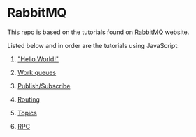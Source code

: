# RabbitMQ

This repo is based on the tutorials found on [RabbitMQ](https://www.rabbitmq.com/getstarted.html) website.

Listed below and in order are the tutorials using JavaScript:

1. ["Hello World!"](https://www.rabbitmq.com/tutorials/tutorial-one-javascript.html)

2. [Work queues](https://www.rabbitmq.com/tutorials/tutorial-two-javascript.html)

3. [Publish/Subscribe](https://www.rabbitmq.com/tutorials/tutorial-three-javascript.html)

4. [Routing](https://www.rabbitmq.com/tutorials/tutorial-four-javascript.html)

5. [Topics](https://www.rabbitmq.com/tutorials/tutorial-five-javascript.html)

6. [RPC](https://www.rabbitmq.com/tutorials/tutorial-six-javascript.html)

